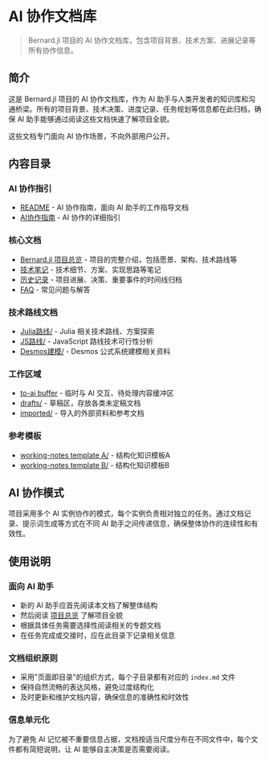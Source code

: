 # AI 协作文档库

> Bernard.jl 项目的 AI 协作文档库，包含项目背景、技术方案、进展记录等所有协作信息。

## 简介

这是 Bernard.jl 项目的 AI 协作文档库，作为 AI 助手与人类开发者的知识库和沟通桥梁。所有的项目背景、技术决策、进度记录、任务规划等信息都在此归档，确保 AI 助手能够通过阅读这些文档快速了解项目全貌。

这些文档专门面向 AI 协作场景，不向外部用户公开。

## 内容目录

### AI 协作指引
- [README](./README.md) - AI 协作指南，面向 AI 助手的工作指导文档
- [AI协作指南](./AI协作指南.md) - AI 协作的详细指引

### 核心文档
- [Bernard.jl 项目总览](./Bernard.jl%20项目总览.md) - 项目的完整介绍，包括愿景、架构、技术路线等
- [技术笔记](./技术笔记.md) - 技术细节、方案、实现思路等笔记
- [历史记录](./历史记录.md) - 项目进展、决策、重要事件的时间线归档
- [FAQ](./FAQ.md) - 常见问题与解答

### 技术路线文档
- [Julia路线/](./Julia路线/) - Julia 相关技术路线、方案探索
- [JS路线/](./JS路线/) - JavaScript 路线技术可行性分析
- [Desmos建模/](./Desmos建模/) - Desmos 公式系统建模相关资料

### 工作区域
- [to-ai buffer](./to-ai%20buffer.md) - 临时与 AI 交互、待处理内容缓冲区
- [drafts/](./drafts/) - 草稿区，存放各类未定稿文档
- [imported/](./imported/) - 导入的外部资料和参考文档

### 参考模板
- [working-notes template A/](./working-notes%20template%20A/) - 结构化知识模板A
- [working-notes template B/](./working-notes%20template%20B/) - 结构化知识模板B

## AI 协作模式

项目采用多个 AI 实例协作的模式，每个实例负责相对独立的任务。通过文档记录、提示词生成等方式在不同 AI 助手之间传递信息，确保整体协作的连续性和有效性。

## 使用说明

### 面向 AI 助手
- 新的 AI 助手应首先阅读本文档了解整体结构
- 然后阅读 [项目总览](./Bernard.jl%20项目总览.md) 了解项目全貌
- 根据具体任务需要选择性阅读相关的专题文档
- 在任务完成或交接时，应在此目录下记录相关信息

### 文档组织原则
- 采用"页面即目录"的组织方式，每个子目录都有对应的 `index.md` 文件
- 保持自然流畅的表达风格，避免过度结构化
- 及时更新和维护文档内容，确保信息的准确性和时效性

### 信息单元化
为了避免 AI 记忆被不重要信息占据，文档按适当尺度分布在不同文件中，每个文件都有简短说明，让 AI 能够自主决策是否需要阅读。